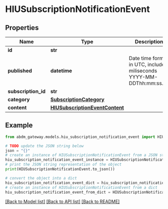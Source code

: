 # HIUSubscriptionNotificationEvent


## Properties

Name | Type | Description | Notes
------------ | ------------- | ------------- | -------------
**id** | **str** |  | 
**published** | **datetime** | Date time format in UTC, includes miliseconds YYYY-MM-DDThh:mm:ss.vZ | 
**subscription_id** | **str** |  | 
**category** | [**SubscriptionCategory**](SubscriptionCategory.md) |  | 
**content** | [**HIUSubscriptionEventContent**](HIUSubscriptionEventContent.md) |  | 

## Example

```python
from abdm_gateway.models.hiu_subscription_notification_event import HIUSubscriptionNotificationEvent

# TODO update the JSON string below
json = "{}"
# create an instance of HIUSubscriptionNotificationEvent from a JSON string
hiu_subscription_notification_event_instance = HIUSubscriptionNotificationEvent.from_json(json)
# print the JSON string representation of the object
print(HIUSubscriptionNotificationEvent.to_json())

# convert the object into a dict
hiu_subscription_notification_event_dict = hiu_subscription_notification_event_instance.to_dict()
# create an instance of HIUSubscriptionNotificationEvent from a dict
hiu_subscription_notification_event_from_dict = HIUSubscriptionNotificationEvent.from_dict(hiu_subscription_notification_event_dict)
```
[[Back to Model list]](../README.md#documentation-for-models) [[Back to API list]](../README.md#documentation-for-api-endpoints) [[Back to README]](../README.md)


